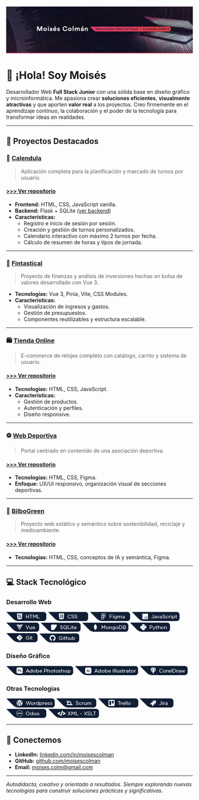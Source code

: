 <p align="center">
  <img src="https://raw.githubusercontent.com/moisescolman/moisescolman/b2f2d04c035111bd69fe460f804ac56a15effea9/assets/github_header.png" alt="Encabezado" width="1000">
</p>

# 👋 ¡Hola! Soy Moisés

Desarrollador Web **Full Stack Junior** con una sólida base en diseño gráfico y microinformática. Me apasiona crear **soluciones eficientes**, **visualmente atractivas** y que aporten **valor real** a los proyectos. Creo firmemente en el aprendizaje continuo, la colaboración y el poder de la tecnología para transformar ideas en realidades.

---

## 🌟 Proyectos Destacados

### 🎯 [Calendula](https://moisescolman.github.io/Calendula_frontend/)
> Aplicación completa para la planificación y marcado de turnos por usuario.
#### [>>> Ver repositorio](https://github.com/moisescolman/Calendula_frontend) 

- **Frontend:** HTML, CSS, JavaScript vanilla.
- **Backend:** Flask + SQLite ([ver backend](https://github.com/moisescolman/Calendula_backend))
- **Características:**
  - Registro e inicio de sesión por sesión.
  - Creación y gestión de turnos personalizados.
  - Calendario interactivo con máximo 2 turnos por fecha.
  - Cálculo de resumen de horas y tipos de jornada.

---

### 💸 [Fintastical](https://github.com/moisescolman/Fintastical_proyecto_vue3)
> Proyecto de finanzas y análisis de inversiones hechas en bolsa de valores desarrollado con Vue 3.

- **Tecnologías:** Vue 3, Pinia, Vite, CSS Modules.
- **Características:**
  - Visualización de ingresos y gastos.
  - Gestión de presupuestos.
  - Componentes reutilizables y estructura escalable.

---

### 🛍️ [Tienda Online](https://heartfelt-cat-19391e.netlify.app/)
> E-commerce de relojes completo con catálogo, carrito y sistema de usuario.
#### [>>> Ver repositorio](https://github.com/moisescolman/GHARI_proyecto_tienda_online)

- **Tecnologías:** HTML, CSS, JavaScript.
- **Características:**
  - Gestión de productos.
  - Autenticación y perfiles.
  - Diseño responsive.

---

### ⚽ [Web Deportiva](https://moisescolman.github.io/proyecto_web_deportiva/)
> Portal centrado en contenido de una asociación deportiva.
#### [>>> Ver repositorio](https://github.com/moisescolman/proyecto_web_deportiva)

- **Tecnologías:** HTML, CSS, Figma.
- **Enfoque:** UX/UI responsivo, organización visual de secciones deportivas.

---

### 🌱 [BilboGreen](https://moisescolman.github.io/BilboGreen_web_semantica/)
> Proyecto web estático y semántico sobre sostenibilidad, reciclaje y medioambiente.
#### [>>> Ver repositorio](https://github.com/moisescolman/BilboGreen_web_semantica)

- **Tecnologías:** HTML, CSS, conceptos de IA y semántica, Figma.

---

## 💻 Stack Tecnológico

### **Desarrollo Web**
![HTML](https://github.com/moisescolman/moisescolman/blob/main/assets/badges/html.png)
![CSS](https://github.com/moisescolman/moisescolman/blob/main/assets/badges/css.png)
![Figma](https://github.com/moisescolman/moisescolman/blob/main/assets/badges/figma.png)
![JavaScript](https://github.com/moisescolman/moisescolman/blob/main/assets/badges/javascript.png)
![Vue.js](https://github.com/moisescolman/moisescolman/blob/main/assets/badges/vue.png)
![SQLite](https://github.com/moisescolman/moisescolman/blob/main/assets/badges/sqlite.png)
![MongoDB](https://github.com/moisescolman/moisescolman/blob/main/assets/badges/mongodb.png)
![Python](https://github.com/moisescolman/moisescolman/blob/main/assets/badges/python.png)
![Git](https://github.com/moisescolman/moisescolman/blob/main/assets/badges/git.png)
![GitHub](https://github.com/moisescolman/moisescolman/blob/main/assets/badges/github.png)

### **Diseño Gráfico**
![Photoshop](https://github.com/moisescolman/moisescolman/blob/main/assets/badges/photoshop.png)
![Illustrator](https://github.com/moisescolman/moisescolman/blob/main/assets/badges/illustrtor.png)
![CorelDraw](https://github.com/moisescolman/moisescolman/blob/main/assets/badges/corel.png)

### **Otras Tecnologías**
![WordPress](https://github.com/moisescolman/moisescolman/blob/main/assets/badges/wordpress.png)
![Scrum](https://github.com/moisescolman/moisescolman/blob/main/assets/badges/scruum.png)
![Trello](https://github.com/moisescolman/moisescolman/blob/main/assets/badges/trello.png)
![Jira](https://github.com/moisescolman/moisescolman/blob/main/assets/badges/jira.png)
![Odoo](https://github.com/moisescolman/moisescolman/blob/main/assets/badges/odoo.png)
![XML](https://github.com/moisescolman/moisescolman/blob/main/assets/badges/xml.png)

---

## 🤝 Conectemos

- **LinkedIn:** [linkedin.com/in/moisescolman](https://www.linkedin.com/in/moisescolman)
- **GitHub:** [github.com/moisescolman](https://github.com/moisescolman)
- **Email:** [moises.colm@gmail.com](mailto:moises.colm@gmail.com)

---

_Autodidacta, creativo y orientado a resultados. Siempre explorando nuevas tecnologías para construir soluciones prácticas y significativas._

